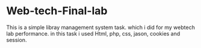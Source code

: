 # Web-tech-Final-lab
This is a simple libray management system task. which i did for my webtech lab performance. 
in this task i used Html, php, css, jason, cookies and session.
